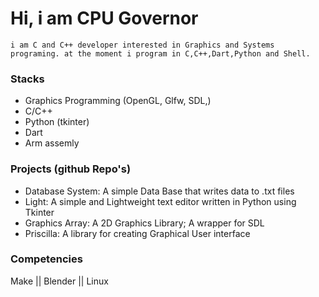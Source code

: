 # Hi, i am CPU Governor
	i am C and C++ developer interested in Graphics and Systems programing. at the moment i program in C,C++,Dart,Python and Shell. 
### Stacks
* Graphics Programming (OpenGL, Glfw, SDL,)
* C/C++
* Python (tkinter)
* Dart
* Arm assemly

### Projects (github Repo's)
* Database System: A simple Data Base that writes data to .txt files
* Light: A simple and Lightweight text editor written in Python using Tkinter
* Graphics Array: A 2D Graphics Library; A wrapper for SDL
* Priscilla: A library for creating Graphical User interface

### Competencies
Make || Blender || Linux

